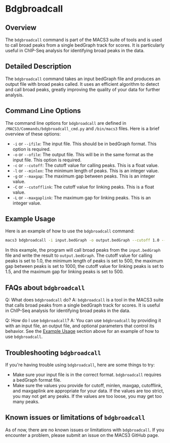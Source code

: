# Bdgbroadcall

## Overview
The `bdgbroadcall` command is part of the MACS3 suite of tools and is used to call broad peaks from a single bedGraph track for scores. It is particularly useful in ChIP-Seq analysis for identifying broad peaks in the data.

## Detailed Description

The `bdgbroadcall` command takes an input bedGraph file and produces an output file with broad peaks called. It uses an efficient algorithm to detect and call broad peaks, greatly improving the quality of your data for further analysis.

## Command Line Options

The command line options for `bdgbroadcall` are defined in `/MACS3/Commands/bdgbroadcall_cmd.py` and `/bin/macs3` files. Here is a brief overview of these options:

- `-i` or `--ifile`: The input file. This should be in bedGraph format. This option is required.
- `-o` or `--ofile`: The output file. This will be in the same format as the input file. This option is required.
- `-c` or `--cutoff`: The cutoff value for calling peaks. This is a float value.
- `-l` or `--minlen`: The minimum length of peaks. This is an integer value.
- `-g` or `--maxgap`: The maximum gap between peaks. This is an integer value.
- `-C` or `--cutofflink`: The cutoff value for linking peaks. This is a float value.
- `-L` or `--maxgaplink`: The maximum gap for linking peaks. This is an integer value.

## Example Usage

Here is an example of how to use the `bdgbroadcall` command:

```bash
macs3 bdgbroadcall -i input.bedGraph -o output.bedGraph --cutoff 1.0 --minlen 500 --maxgap 1000 --cutofflink 1.5 --maxgaplink 500
```

In this example, the program will call broad peaks from the `input.bedGraph` file and write the result to `output.bedGraph`. The cutoff value for calling peaks is set to 1.0, the minimum length of peaks is set to 500, the maximum gap between peaks is set to 1000, the cutoff value for linking peaks is set to 1.5, and the maximum gap for linking peaks is set to 500.

## FAQs about `bdgbroadcall`

Q: What does `bdgbroadcall` do?
A: `bdgbroadcall` is a tool in the MACS3 suite that calls broad peaks from a single bedGraph track for scores. It is useful in ChIP-Seq analysis for identifying broad peaks in the data.

Q: How do I use `bdgbroadcall`?
A: You can use `bdgbroadcall` by providing it with an input file, an output file, and optional parameters that control its behavior. See the [Example Usage](#example-usage) section above for an example of how to use `bdgbroadcall`.

## Troubleshooting `bdgbroadcall`

If you're having trouble using `bdgbroadcall`, here are some things to try:

- Make sure your input file is in the correct format. `bdgbroadcall` requires a bedGraph format file.
- Make sure the values you provide for cutoff, minlen, maxgap, cutofflink, and maxgaplink are appropriate for your data. If the values are too strict, you may not get any peaks. If the values are too loose, you may get too many peaks.

## Known issues or limitations of `bdgbroadcall`

As of now, there are no known issues or limitations with `bdgbroadcall`. If you encounter a problem, please submit an issue on the MACS3 GitHub page.